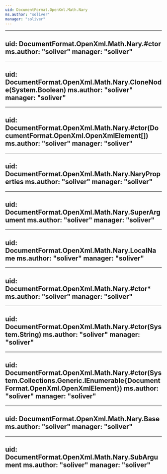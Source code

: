 ```yaml
---
uid: DocumentFormat.OpenXml.Math.Nary
ms.author: "soliver"
manager: "soliver"
---
```


---
uid: DocumentFormat.OpenXml.Math.Nary.#ctor
ms.author: "soliver"
manager: "soliver"
---

---
uid: DocumentFormat.OpenXml.Math.Nary.CloneNode(System.Boolean)
ms.author: "soliver"
manager: "soliver"
---

---
uid: DocumentFormat.OpenXml.Math.Nary.#ctor(DocumentFormat.OpenXml.OpenXmlElement[])
ms.author: "soliver"
manager: "soliver"
---

---
uid: DocumentFormat.OpenXml.Math.Nary.NaryProperties
ms.author: "soliver"
manager: "soliver"
---

---
uid: DocumentFormat.OpenXml.Math.Nary.SuperArgument
ms.author: "soliver"
manager: "soliver"
---

---
uid: DocumentFormat.OpenXml.Math.Nary.LocalName
ms.author: "soliver"
manager: "soliver"
---

---
uid: DocumentFormat.OpenXml.Math.Nary.#ctor*
ms.author: "soliver"
manager: "soliver"
---

---
uid: DocumentFormat.OpenXml.Math.Nary.#ctor(System.String)
ms.author: "soliver"
manager: "soliver"
---

---
uid: DocumentFormat.OpenXml.Math.Nary.#ctor(System.Collections.Generic.IEnumerable{DocumentFormat.OpenXml.OpenXmlElement})
ms.author: "soliver"
manager: "soliver"
---

---
uid: DocumentFormat.OpenXml.Math.Nary.Base
ms.author: "soliver"
manager: "soliver"
---

---
uid: DocumentFormat.OpenXml.Math.Nary.SubArgument
ms.author: "soliver"
manager: "soliver"
---
